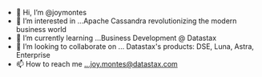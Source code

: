- 👋 Hi, I’m @joymontes
- 👀 I’m interested in ...Apache Cassandra revolutionizing the modern business world
- 🌱 I’m currently learning ...Business Development @ Datastax
- 💞️ I’m looking to collaborate on ... Datastax's products: DSE, Luna, Astra, Enterprise 
- 📫 How to reach me ...joy.montes@datastax.com

<!---
joymontes/joymontes is a ✨ special ✨ repository because its `README.md` (this file) appears on your GitHub profile.
You can click the Preview link to take a look at your changes.
--->
